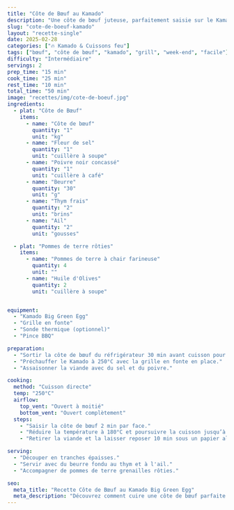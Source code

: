 ```yaml
---
title: "Côte de Bœuf au Kamado"
description: "Une côte de bœuf juteuse, parfaitement saisie sur le Kamado Big Green Egg avec une croûte croustillante et un cœur tendre."
slug: "cote-de-boeuf-kamado"
layout: "recette-single"
date: 2025-02-28
categories: ["🔥 Kamado & Cuissons feu"]
tags: ["bœuf", "côte de bœuf", "kamado", "grill", "week-end", "facile"]
difficulty: "Intermédiaire"
servings: 2
prep_time: "15 min"
cook_time: "25 min"
rest_time: "10 min"
total_time: "50 min"
image: "recettes/img/cote-de-boeuf.jpg"
ingredients:
  - plat: "Côte de Bœuf"
    items:
      - name: "Côte de bœuf"
        quantity: "1"
        unit: "kg"
      - name: "Fleur de sel"
        quantity: "1"
        unit: "cuillère à soupe"
      - name: "Poivre noir concassé"
        quantity: "1"
        unit: "cuillère à café"
      - name: "Beurre"
        quantity: "30"
        unit: "g"
      - name: "Thym frais"
        quantity: "2"
        unit: "brins"
      - name: "Ail"
        quantity: "2"
        unit: "gousses"

  - plat: "Pommes de terre rôties"
    items:
      - name: "Pommes de terre à chair farineuse"
        quantity: 4
        unit: ""
      - name: "Huile d'Olives"
        quantity: 2
        unit: "cuillère à soupe"


equipment:
  - "Kamado Big Green Egg"
  - "Grille en fonte"
  - "Sonde thermique (optionnel)"
  - "Pince BBQ"

preparation:
  - "Sortir la côte de bœuf du réfrigérateur 30 min avant cuisson pour la tempérer."
  - "Préchauffer le Kamado à 250°C avec la grille en fonte en place."
  - "Assaisonner la viande avec du sel et du poivre."

cooking:
  method: "Cuisson directe"
  temp: "250°C"
  airflow:
    top_vent: "Ouvert à moitié"
    bottom_vent: "Ouvert complètement"
  steps:
    - "Saisir la côte de bœuf 2 min par face."
    - "Réduire la température à 180°C et poursuivre la cuisson jusqu’à 50°C à cœur."
    - "Retirer la viande et la laisser reposer 10 min sous un papier aluminium."

serving:
  - "Découper en tranches épaisses."
  - "Servir avec du beurre fondu au thym et à l'ail."
  - "Accompagner de pommes de terre grenailles rôties."

seo:
  meta_title: "Recette Côte de Bœuf au Kamado Big Green Egg"
  meta_description: "Découvrez comment cuire une côte de bœuf parfaite sur un Kamado Big Green Egg avec cette recette détaillée."
---
```

